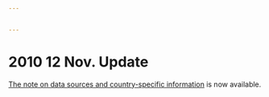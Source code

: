 ```yaml
---


---
```


<h1 id="nov.-update">2010 12 Nov. Update</h1>
<p><a href="master/BLData/footnotes_v1.2.xls">The note on data sources and country-specific information</a> is now available.</p>

